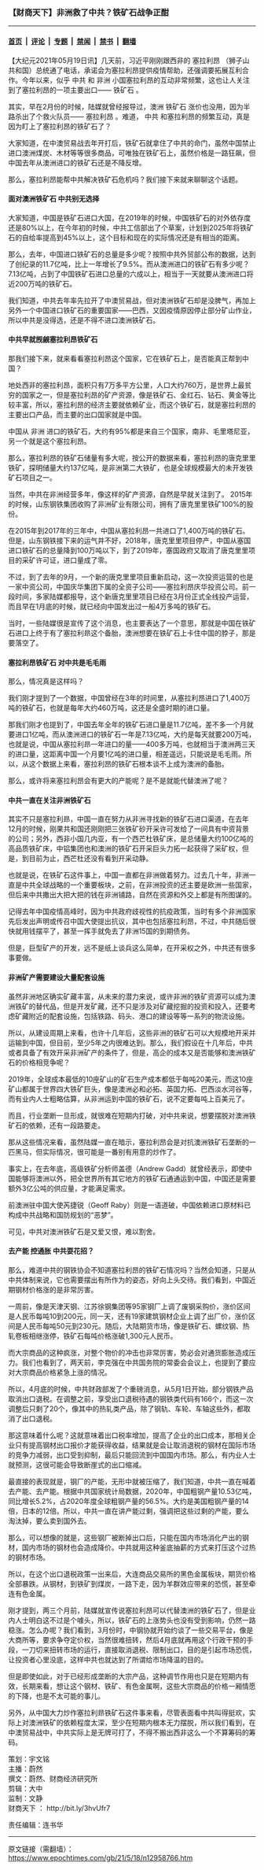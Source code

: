 ### 【财商天下】非洲救了中共？铁矿石战争正酣

---

#### [首页](../../../..?n12958766) &nbsp;|&nbsp; [评论](../../../../../epoch-comment?n12958766) &nbsp;|&nbsp; [专题](../../../../../epoch-special?n12958766) &nbsp;|&nbsp; [禁闻](../../../../../epoch-news?n12958766) &nbsp;|&nbsp; [禁书](../../../../../books?n12958766) &nbsp;|&nbsp; [翻墙](https://github.com/gfw-breaker/nogfw/blob/master/README.md?n12958766)


<div class="post_content" id="artbody" itemprop="articleBody">
 <!-- article content begin -->
 <p>
  【大纪元2021年05月19日讯】几天前，习近平刚刚跟西非的
  <ok href="https://www.epochtimes.com/gb/tag/%E5%A1%9E%E6%8B%89%E5%88%A9%E6%98%82.html">
   塞拉利昂
  </ok>
  （狮子山共和国）总统通了电话，承诺会为塞拉利昂提供疫情帮助，还强调要拓展互利合作。今年以来，似乎
  <ok href="https://www.epochtimes.com/gb/tag/%E4%B8%AD%E5%85%B1.html">
   中共
  </ok>
  和
  <ok href="https://www.epochtimes.com/gb/tag/%E9%9D%9E%E6%B4%B2.html">
   非洲
  </ok>
  小国塞拉利昂的互动非常频繁，这也让人关注到了塞拉利昂的一项主要出口——
  <ok href="https://www.epochtimes.com/gb/tag/%E9%93%81%E7%9F%BF%E7%9F%B3.html">
   铁矿石
  </ok>
  。
 </p>
 <p>
  其实，早在2月份的时候，陆媒就曾经报导过，澳洲
  <ok href="https://www.epochtimes.com/gb/tag/%E9%93%81%E7%9F%BF%E7%9F%B3.html">
   铁矿石
  </ok>
  涨价也没用，因为半路杀出了个救火队员——
  <ok href="https://www.epochtimes.com/gb/tag/%E5%A1%9E%E6%8B%89%E5%88%A9%E6%98%82.html">
   塞拉利昂
  </ok>
  。难道，
  <ok href="https://www.epochtimes.com/gb/tag/%E4%B8%AD%E5%85%B1.html">
   中共
  </ok>
  和塞拉利昂的频繁互动，真是因为盯上了塞拉利昂的铁矿石了？
 </p>
 <p>
  大家知道，在中澳贸易战去年开打后，铁矿石就拿住了中共的命门，虽然中国禁止进口澳洲煤炭、木材等等很多商品，可唯独在铁矿石上，虽然价格是一路狂飙，但中国去年从澳洲进口的铁矿石还是不降反增。
 </p>
 <p>
  那么，塞拉利昂能帮中共解决铁矿石危机吗？我们接下来就来聊聊这个话题。
 </p>
 <p>
 </p>
 <h4>
  面对澳洲铁矿石 中共别无选择
 </h4>
 <p>
  大家知道，中国是铁矿石进口大国，在2019年的时候，中国铁矿石的对外依存度还是80%以上，在今年初的时候，中共工信部出了个草案，计划到2025年将铁矿石的自给率提高到45%以上，这个目标和现在的实际情况还是有相当的距离。
 </p>
 <p>
  那么，去年，中国进口铁矿石的总量是多少呢？按照中共外贸部公布的数据，达到了创纪录的11.7亿吨，比上一年增长了9.5%。而从澳洲进口的铁矿石有多少呢？ 7.13亿吨，占到了中国铁矿石进口总量的六成以上，相当于一天就要从澳洲进口将近200万吨的铁矿石。
 </p>
 <p>
  我们知道，中共去年率先拉开了中澳贸易战，但对澳洲铁矿石却是没脾气，再加上另外一个中国进口铁矿石的重要国家——巴西，又因疫情原因停止部分矿山作业，所以中共是没得选，还是不得不进口澳洲铁矿石。
 </p>
 <h4>
  中共早就觊觎塞拉利昂铁矿石
 </h4>
 <p>
  那我们接下来，就来看看塞拉利昂这个国家，它在铁矿石上，是否能真正帮到中国？
 </p>
 <p>
  地处西非的塞拉利昂，面积只有7万多平方公里，人口大约760万，是世界上最贫穷的国家之一，但是塞拉利昂的矿产资源，像是铁矿石、金红石、钻石、黄金等比较丰富，所以，塞拉利昂的经济主要就依赖矿业，而这个铁矿石，就是塞拉利昂的主要出口产品，而主要的出口国家就是中国。
 </p>
 <p>
  中国从
  <ok href="https://www.epochtimes.com/gb/tag/%E9%9D%9E%E6%B4%B2.html">
   非洲
  </ok>
  进口的铁矿石，大约有95%都是来自三个国家，南非、毛里塔尼亚，另一个就是这个塞拉利昂。
 </p>
 <p>
  那么，塞拉利昂的铁矿石储量有多大呢，按公开的数据来看，塞拉利昂的唐克里里铁矿，探明储量大约137亿吨，是非洲第二大铁矿，也是全球规模最大的未开发铁矿石项目之一。
 </p>
 <p>
  当然，中共在非洲经营多年，像这样的矿产资源，自然是早就关注到了。 2015年的时候，山东钢铁集团收购了非洲矿业有限公司，拥有了唐克里里铁矿100%的股份。
 </p>
 <p>
  在2015年到2017年的三年中，中国从塞拉利昂一共进口了1,400万吨的铁矿石。但是，山东钢铁接下来的运气并不好，2018年，唐克里里项目停产，中国从塞国进口铁矿石的总量降到100万吨以下，到了2019年，塞国政府又取消了唐克里里项目的采矿许可证，进口量成了零。
 </p>
 <p>
  不过，到了去年的9月，一个新的唐克里里项目重新启动，这一次投资运营的也是一家中资公司，中国庆华集团下属的全资子公司——塞拉利昂庆华投资公司。前一段时间，多家陆媒都报导，这个新唐克里里项目已经在3月份正式全线投产运营，而且早在1月底的时候，就已经向中国发出过一船4万多吨的铁矿石。
 </p>
 <p>
  当时，一些陆媒很是宣传了这个消息，也主要表达了一个意思，那就是中国在铁矿石进口上终于有了塞拉利昻这个备胎，澳洲想要在铁矿石上卡住中国的脖子，那是要落空了。
 </p>
 <h4>
  塞拉利昂铁矿石 对中共是毛毛雨
 </h4>
 <p>
  那么，情况真是这样吗？
 </p>
 <p>
  我们刚才提到了一个数据，中国曾经在3年的时间里，从塞拉利昂进口了1,400万吨的铁矿石，也就是每年大约460万吨，这还是全盛时期的进口量。
 </p>
 <p>
  那我们刚才也提到了，中国去年全年的铁矿石进口量是11.7亿吨，差不多一个月就要进口1亿吨，而从澳洲进口的铁矿石一年是7.13亿吨，大约是每天就要200万吨，也就是说，中国从塞拉利昻一年进口的量——400多万吨，也就相当于澳洲两三天的进口量，这距离中国一个月要1亿吨的进口量，相差遥远，只能说是毛毛雨。所以，从这个数据上来看，塞拉利昂的铁矿石根本谈不上成为澳洲的备胎。
 </p>
 <p>
  那么，或许将来塞拉利昂会有更大的产能呢？是不是就能代替澳洲了呢？
 </p>
 <h4>
  中共一直在关注非洲铁矿石
 </h4>
 <p>
  其实不只是塞拉利昻，中国一直在努力从非洲寻找新的铁矿石进口渠道，在去年12月的时候，刚果共和国还刚刚把三张铁矿砂开采许可发给了一间具有中资背景的公司；另外，西非小国几内亚，有一个西芒杜铁矿床，是总储量大约100亿吨的高品质铁矿床，中铝集团也和澳洲的铁矿石开采巨头力拓一起获得了采矿权，但是，到目前为止，西芒杜还没有看到开采动静。
 </p>
 <p>
  也就是说，在铁矿石这件事上，中国一直都在非洲做着努力。过去几十年，非洲一直是中共全球战略的一个重要板块，之前，在非洲投资的还主要是欧洲一些国家，但后来中共撒出大把大把的钱在非洲铺路，自然在资源和外交上都是有所图谋的。
 </p>
 <p>
  记得去年中国疫情高峰时，因为中共政府歧视性的抗疫政策，当时有多个非洲国家先后发出声明或传召中国大使提出抗议，其中也包括塞拉利昂，不过，中共随后很快就用钱摆平了，甚至一挥手就免去了非洲15国的到期债务。
 </p>
 <p>
  但是，巨型矿产的开发，远不是纸上谈兵这么简单，在开采权之外，中共还有很多事要做。
 </p>
 <h4>
  非洲矿产需要建设大量配套设施
 </h4>
 <p>
  虽然非洲地区确实矿藏丰富，从未来的潜力来说，或许非洲的铁矿资源可以成为澳洲铁矿的替代品，但是开发矿藏，还不只是涉及对矿藏挖掘的投资和投入，还要考虑矿藏附近的配套设施，包括铁路、码头、港口的建设等等一系列的物流设施。
 </p>
 <p>
  所以，从建设周期上来看，也许十几年后，这些非洲的铁矿石可以大规模地开采并运输到中国，但目前，至少5年之内很难达到。那么，我们假设在十几年后，中共或者具备了有效开采非洲矿产的条件了，但是，高企的成本又是否能够和澳洲铁矿石的价格相竞争呢？
 </p>
 <p>
  2019年，全球成本最低的10座矿山的矿石生产成本都低于每吨20美元，而这10座矿山都属于世界四大铁矿巨头，像是澳洲必和必拓、英国力拓、巴西淡水河谷等，而有业内人士粗略估算，从非洲运到中国的铁矿石，说不定要每吨上百美元了。
 </p>
 <p>
  而且，行业垄断一旦形成，就很难在短期内打破，对中共来说，想要摆脱对澳洲铁矿石的依赖，还有一段路要走。
 </p>
 <p>
  那从这些情况来看，虽然陆媒一直在暗示，塞拉利昂会是对抗澳洲铁矿石垄断的一匹黑马，但实际情况，很可能是一番别有用意的炒作了。
 </p>
 <p>
  事实上，在去年底，高级铁矿分析师盖德（Andrew Gadd）就曾经表示，即使中国能够将澳洲以外，把全世界所有其它地方的铁矿石通通运到中国，中国还是需要额外3亿公吨的供应量，才能满足需求。
 </p>
 <p>
  前澳洲驻中国大使芮捷锐（Geoff Raby）则是一语道破，中国依赖进口原材料已构成中共战略和国防规划的“恶梦”。
 </p>
 <p>
  可见，中共对澳洲铁矿石是又爱又恨，难以割舍。
 </p>
 <h4>
  去产能 控通胀 中共耍花招？
 </h4>
 <p>
  那么，难道中共的钢铁协会不知道塞拉利昂的铁矿石情况吗？当然会知道，只是从中共体制来说，它也需要摆出有所作为的姿态，好向上头交待。我们看到，中国近期钢材价格涨的是非常厉害。
 </p>
 <p>
  一周前，像是天津天钢、江苏徐钢集团等95家钢厂上调了废钢采购价，涨价区间是人民币每吨10到200元，同一天，还有19家建筑钢材企业上调了出厂价，涨价区间是人民币每吨50元到230元。随后，大陆期货市场，像是铁矿石、螺纹钢、热轧卷板相继涨停，铁矿石每吨价格涨破1,300元人民币。
 </p>
 <p>
  而大宗商品的这种疯涨，对整个物价的冲击也非常厉害，势必会对通货膨胀造成压力。我们也看到了，两天前，李克强在中共国务院的常委会会议上，也提到了要应对大宗商品价格紧急上涨的情况。
 </p>
 <p>
  所以，4月底的时候，中共财政部发了个重磅消息，从5月1日开始，部分钢铁产品取消出口退税。在调整之前，享受出口退税待遇的钢铁类代码有166个，而这一次调整后只剩了20个，像其中的热轧类产品，除了钢轨、车轮、车轴这些外，都取消了出口退税。
 </p>
 <p>
  那这意味着什么呢？这就意味着出口税率增加，提高了企业的出口成本，那相关企业只有提高钢材出口报价才能获得收益，结果就是会让取消退税的钢材在国际市场的竞争力减弱，出口受到抑制，最后只能回流到中国国内市场。那么，有内业人士就预测，这很可能会导致断崖式的出口缩减。
 </p>
 <p>
  最直接的表现就是，钢厂的产能，无形中就被压缩了，我们知道，中共一直在喊着去产能、去产能。根据中共国家统计局数据，2020年，中国粗钢产量10.53亿吨，同比增长5.2%，占2020年度全球粗钢产量的56.5%。大约是美国粗钢产量的14倍，日本的12倍。所以，中共一直在讲产能过剩，强调把这些过剩的产能，要么淘汰掉，要么卖到国外去。
 </p>
 <p>
  那么，可以想像的就是，这些钢厂被断掉出口后，只能在国内市场消化产出的钢材，国内市场的钢材也会造成降价。中共就用这种釜底抽薪的方式来打压这个过热的钢材市场。
 </p>
 <p>
  所以，在这个出口退税政策一出来后，大连商品交易所的黑色金属板块，期货价格全部暴跌。从钢材，到铁矿到煤炭，一路下走，因为羊群效应带来的恐慌，甚至牵连有色金属。
 </p>
 <p>
  刚才提到，两三个月前，陆媒就宣传说塞拉利昂可以代替澳洲的铁矿石了，但是业内人士明白这不过是个噱头，所以，铁矿石的上涨势头也没有受到影响，仍然一路稳涨。怎么办呢？我们看到，3月份时，中钢协就开始约谈了一些交易平台，像是大商所等，要求争夺定价权，当然很难扭转，然后4月底就再用这个行政干预的手段，一刀切来扭转市场的运行，直接取消退税、限制出口，目的是引起市场恐慌，让投资者心里没底，这样中共也就达到了所谓给市场降温的目的。
 </p>
 <p>
  但是即使如此，对于已经形成垄断的大宗产品，这种调节作用也只是在短期内有效，长期来看，想让这个钢材、铁矿、有色金属啊，这些大宗商品的价格一厢情愿的下降，也是不太可能的事儿。
 </p>
 <p>
  另外，从中国大力炒作塞拉利昻铁矿石这件事来看，尽管表面看中共叫得挺欢，实际上对澳洲铁矿的依赖程度太深，至少在短期内根本无力摆脱，所以我们看到，在中澳贸易战中，中共实际上是无牌可打了，不得不搬出西非这么一个不算筹码的筹码。
 </p>
 <p>
  策划：宇文铭
  <br/>
  主播：蔚然
  <br/>
  撰文：蔚然、财商经济研究所
  <br/>
  剪辑：大中
  <br/>
  监制：文静
  <br/>
  <ok href="https://www.epochtimes.com/gb/tag/%E8%B4%A2%E5%95%86%E5%A4%A9%E4%B8%8B.html">
   财商天下
  </ok>
  ：
  <ok href="http://bit.ly/3hvUfr7">
   http://bit.ly/3hvUfr7
  </ok>
 </p>
 <p>
  责任编辑：连书华
 </p>
 <!-- article content end -->
 <div id="below_article_ad">
 </div>
</div>


---

原文链接（需翻墙）：https://www.epochtimes.com/gb/21/5/18/n12958766.htm